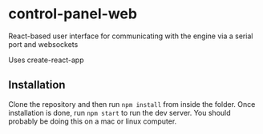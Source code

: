 # control-panel-web
React-based user interface for communicating with the engine via a serial port and websockets

Uses create-react-app

## Installation
Clone the repository and then run `npm install` from inside the folder. Once installation is done, run `npm start` to run the dev server. You should probably be doing this on a mac or linux computer.
